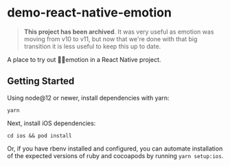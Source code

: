 # demo-react-native-emotion

> **This project has been archived**. It was very useful as emotion was moving from v10 to v11, but now that we're done with that big transition it is less useful to keep this up to date.

A place to try out 👩‍🎤emotion in a React Native project.

## Getting Started

Using node@12 or newer, install dependencies with yarn:

```
yarn
```

Next, install iOS dependencies:

```
cd ios && pod install
```

Or, if you have rbenv installed and configured, you can automate installation of the expected versions of ruby and cocoapods by running `yarn setup:ios`.
